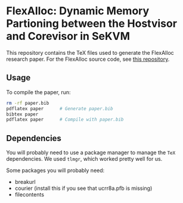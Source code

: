# FlexAlloc: Dynamic Memory Partioning between the Hostvisor and Corevisor in SeKVM

This repository contains the TeX files used to generate the FlexAlloc research paper. For the FlexAlloc source code, see [this repository](https://github.com/nelsonm2991/host-sekvm-project).

## Usage

To compile the paper, run:

```bash
rm -rf paper.bib
pdflatex paper      # Generate paper.bib
bibtex paper
pdflatex paper      # Compile with paper.bib
```

## Dependencies

You will probably need to use a package manager to manage the `TeX` dependencies. We used `tlmgr`, which worked pretty well for us.

Some packages you will probably need:
- breakurl
- courier (install this if you see that ucrr8a.pfb is missing)
- filecontents
